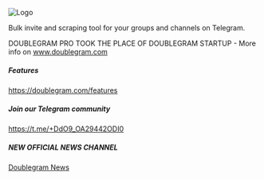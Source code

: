 
![Logo](https://www.doublegram.com/img/dblgrm-bulk-invite.png)

Bulk invite and scraping tool for your groups and channels on Telegram.

DOUBLEGRAM PRO TOOK THE PLACE OF DOUBLEGRAM STARTUP - More info on www.doublegram.com

##### Features
https://doublegram.com/features

##### Join our Telegram community 
https://t.me/+DdO9_OA29442ODI0

##### NEW OFFICIAL NEWS CHANNEL
[Doublegram News](https://t.me/doublegram_news)
